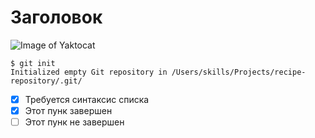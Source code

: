 # Заголовок

![Image of Yaktocat](https://octodex.github.com/images/yaktocat.png)

```
$ git init
Initialized empty Git repository in /Users/skills/Projects/recipe-repository/.git/
```

- [x] Требуется синтаксис списка
- [x] Этот пунк завершен
- [ ]  Этот пунк не завершен
